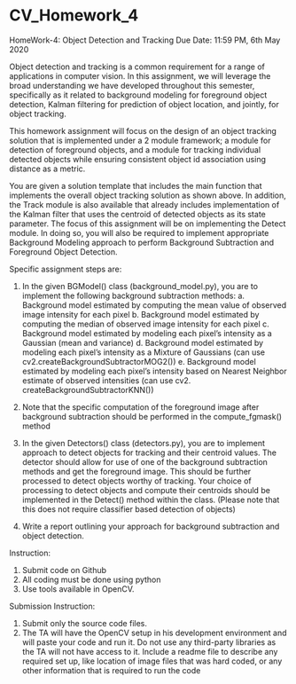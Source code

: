# CV_Homework_4
HomeWork-4: Object Detection and Tracking
Due Date: 11:59 PM, 6th May 2020

Object detection and tracking is a common requirement for a range of applications in computer vision.  In this assignment, we will leverage the broad understanding we have developed throughout this semester, specifically as it related to background modeling for foreground object detection, Kalman filtering for prediction of object location, and jointly, for object tracking.  

This homework assignment will focus on the design of an object tracking solution that is implemented under a 2 module framework; a module for detection of foreground objects, and a module for tracking individual detected objects while ensuring consistent object id association using distance as a metric. 

You are given a solution template that includes the main function that implements the overall object tracking solution as shown above.  In addition, the Track module is also available that already includes implementation of the Kalman filter that uses the centroid of detected objects as its state parameter.  The focus of this assignment will be on implementing the Detect module.  In doing so, you will also be required to implement appropriate Background Modeling approach to perform Background Subtraction and Foreground Object Detection.  

Specific assignment steps are:
1.	In the given BGModel() class (background_model.py), you are to implement the following background subtraction methods:
  a.	Background model estimated by computing the mean value of observed image intensity for each pixel
  b.	Background model estimated by computing the median of observed image intensity for each pixel
  c.	Background model estimated by modeling each pixel’s intensity as a Gaussian (mean and variance) 
  d.	Background model estimated by modeling each pixel’s intensity as a Mixture of Gaussians (can use cv2.createBackgroundSubtractorMOG2())
  e.	Background model estimated by modeling each pixel’s intensity based on Nearest Neighbor estimate of observed intensities (can use cv2. createBackgroundSubtractorKNN())

2.	Note that the specific computation of the foreground image after background subtraction should be performed in the compute_fgmask() method

3.	In the given Detectors() class (detectors.py), you are to implement approach to detect objects for tracking and their centroid values.  The detector should allow for use of one of the background subtraction methods and get the foreground image.  This should be further processed to detect objects worthy of tracking.  Your choice of processing to detect objects and compute their centroids should be implemented in the Detect() method within the class. (Please note that this does not require classifier based detection of objects)

4.	Write a report outlining your approach for background subtraction and object detection.

Instruction:
1.	Submit code on Github
2.	All coding must be done using python
3.	Use tools available in OpenCV.

Submission Instruction:
1.	Submit only the source code files.
2.	The TA will have the OpenCV setup in his development environment and will paste your code and run it. Do not use any third-party libraries as the TA will not have access to it. 
Include a readme file to describe any required set up, like location of image files that was hard coded, or any other information that is required to run the code
